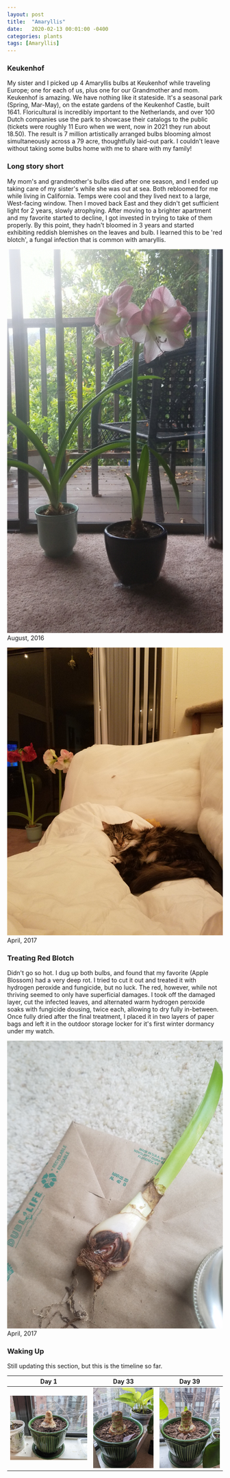 ```yaml
---
layout: post
title:  "Amaryllis"
date:   2020-02-13 00:01:00 -0400
categories: plants
tags: [Amaryllis]
---
```

<h3>Keukenhof</h3>
My sister and I picked up 4 Amaryllis bulbs at Keukenhof while traveling Europe; one for each of us, plus one for our Grandmother and mom. Keukenhof is amazing. We have nothing like it stateside. It's a seasonal park (Spring, Mar-May), on the estate gardens of the Keukenhof Castle, built 1641. Floricultural is incredibly important to the Netherlands, and over 100 Dutch companies use the park to showcase their catalogs to the public (tickets were roughly 11 Euro when we went, now in 2021 they run about 18.50). The result is 7 million artistically arranged bulbs blooming almost simultaneously across a 79 acre, thoughtfully laid-out park. I couldn't leave without taking some bulbs home with me to share with my family!

<h3>Long story short</h3>
My mom's and grandmother's bulbs died after one season, and I ended up taking care of my sister's while she was out at sea. Both rebloomed for me while living in California. Temps were cool and they lived next to a large, West-facing window. Then I moved back East and they didn't get sufficient light for 2 years, slowly atrophying. After moving to a brighter apartment and my favorite started to decline, I got invested in trying to take of them properly. By this point, they hadn't bloomed in 3 years and started exhibiting reddish blemishes on the leaves and bulb. I learned this to be 'red blotch', a fungal infection that is common with amaryllis.

![Amaryllis](/photos/20160826_Amaryllis.jpg)
August, 2016

![Amaryllis](/photos/20170420_Amaryllis.jpg)
April, 2017

<h3>Treating Red Blotch</h3>
Didn't go so hot. I dug up both bulbs, and found that my favorite (Apple Blossom) had a very deep rot. I tried to cut it out and treated it with hydrogen peroxide and fungicide, but no luck. The red, however, while not thriving seemed to only have superficial damages. I took off the damaged layer, cut the infected leaves, and alternated warm hydrogen peroxide soaks with fungicide dousing, twice each, allowing to dry fully in-between. Once fully dried after the final treatment, I placed it in two layers of paper bags and left it in the outdoor storage locker for it's first winter dormancy under my watch.

![Amaryllis](/photos/20200319_Amaryllis-red-blotch.jpg)
April, 2017

<h3>Waking Up</h3>
Still updating this section, but this is the timeline so far.

Day 1            |  Day 33   |  Day 39 
:-------------------------:|:-------------------------:|:-------------------------:|
![](/photos/20210104_Amaryllis.jpg)  |  ![](/photos/20210206_Amaryllis.jpg) |  ![](/photos/20210212_Amaryllis.jpg)
